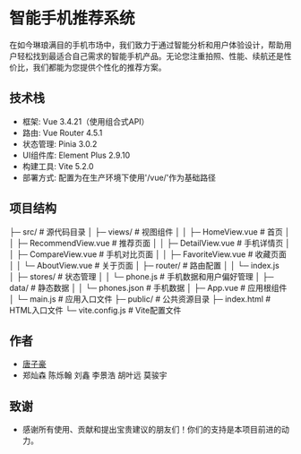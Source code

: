 
# 智能手机推荐系统

在如今琳琅满目的手机市场中，我们致力于通过智能分析和用户体验设计，帮助用户轻松找到最适合自己需求的智能手机产品。无论您注重拍照、性能、续航还是性价比，我们都能为您提供个性化的推荐方案。


## 技术栈
 - 框架: Vue 3.4.21（使用组合式API）
 - 路由: Vue Router 4.5.1
 - 状态管理: Pinia 3.0.2
 - UI组件库: Element Plus 2.9.10
 - 构建工具: Vite 5.2.0
 - 部署方式: 配置为在生产环境下使用'/vue/'作为基础路径

 
## 项目结构
├─ src/                    # 源代码目录
│  ├─ views/               # 视图组件
│  │  ├─ HomeView.vue      # 首页
│  │  ├─ RecommendView.vue # 推荐页面
│  │  ├─ DetailView.vue    # 手机详情页
│  │  ├─ CompareView.vue   # 手机对比页面
│  │  ├─ FavoriteView.vue  # 收藏页面
│  │  └─ AboutView.vue     # 关于页面
│  ├─ router/              # 路由配置
│  │  └─ index.js         
│  ├─ stores/              # 状态管理
│  │  └─ phone.js          # 手机数据和用户偏好管理
│  ├─ data/                # 静态数据
│  │  └─ phones.json       # 手机数据
│  ├─ App.vue              # 应用根组件
│  └─ main.js              # 应用入口文件
├─ public/                 # 公共资源目录
├─ index.html              # HTML入口文件
└─ vite.config.js          # Vite配置文件


## 作者

- [唐子豪](https://www.github.com/Tproud617)
- 郑灿森 陈烁翰 刘鑫 李景浩 胡叶远 莫骏宇


## 致谢

 - 感谢所有使用、贡献和提出宝贵建议的朋友们！你们的支持是本项目前进的动力。
